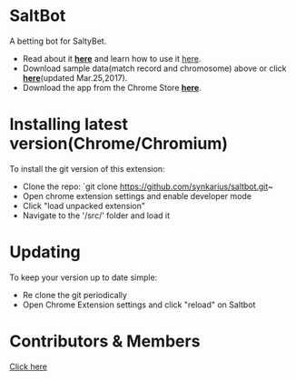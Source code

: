 # SaltBot
A betting bot for SaltyBet. 

* Read about it [**here**](http://explosionduck.com/wp/story-of-a-betting-bot/) and learn how to use it [here](http://explosionduck.com/wp/so-you-want-to-use-saltbot/). 
* Download sample data(match record and chromosome) above or click  [**here**](https://github.com/calexil/saltbot/blob/master/86k%20Records%20%2B%20Chromosome%20Mar%202017.zip)(updated Mar.25,2017). 
* Download the app from the Chrome Store [**here**](https://chrome.google.com/webstore/detail/saltbot/bholoegapebhflljekancpcnajigaiih).

# Installing latest version(Chrome/Chromium)

To install the git version of this extension:
* Clone the repo:
`git clone https://github.com/synkarius/saltbot.git~
* Open chrome extension settings and enable developer mode
* Click "load unpacked extension"
* Navigate to the '/src/' folder and load it

# Updating

To keep your version up to date simple:
* Re clone the git periodically
* Open Chrome Extension settings and click "reload" on Saltbot

# Contributors & Members

[Click here](https://github.com/synkarius/saltbot/network/members)

